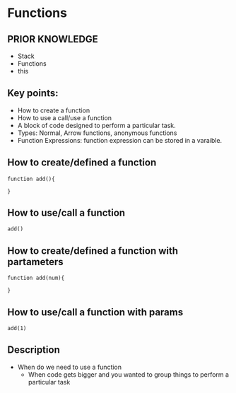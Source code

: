 # Functions

## PRIOR KNOWLEDGE
- Stack
- Functions
- this


## Key points:

- How to create a function
- How to use a call/use a function
- A block of code designed to perform a particular task.
- Types: Normal, Arrow functions, anonymous functions
- Function Expressions: function expression can be stored in a varaible.


## How to create/defined a function
```
function add(){
  
}
```
## How to use/call a function 

```
add()
```

## How to create/defined a function with partameters

```
function add(num){

}
```

## How to use/call a function with params

```
add(1)
```


## Description
- When do we need to use a function
  - When code gets bigger and you wanted to group things to perform a particular task
  

